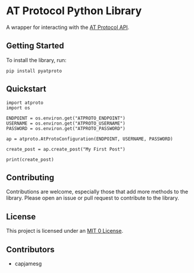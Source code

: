 # AT Protocol Python Library

A wrapper for interacting with the [AT Protocol API](https://atproto.com/).

## Getting Started

To install the library, run:

```
pip install pyatproto
```

## Quickstart

```
import atproto
import os

ENDPOINT = os.environ.get("ATPROTO_ENDPOINT")
USERNAME = os.environ.get("ATPROTO_USERNAME")
PASSWORD = os.environ.get("ATPROTO_PASSWORD")

ap = atproto.AtProtoConfiguration(ENDPOINT, USERNAME, PASSWORD)

create_post = ap.create_post("My First Post")

print(create_post)
```

## Contributing

Contributions are welcome, especially those that add more methods to the library. Please open an issue or pull request to contribute to the library.

## License

This project is licensed under an [MIT 0 License](LICENSE).

## Contributors

- capjamesg